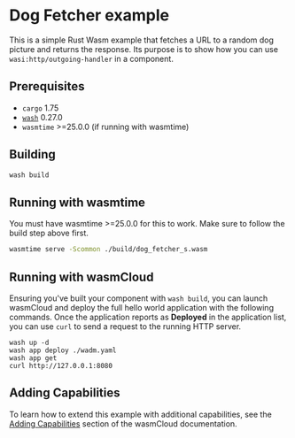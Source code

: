 # Dog Fetcher example

This is a simple Rust Wasm example that fetches a URL to a random dog picture and returns the
response. Its purpose is to show how you can use `wasi:http/outgoing-handler` in a component. 

## Prerequisites

- `cargo` 1.75
- [`wash`](https://wasmcloud.com/docs/installation) 0.27.0
- `wasmtime` >=25.0.0 (if running with wasmtime)

## Building

```bash
wash build
```

## Running with wasmtime

You must have wasmtime >=25.0.0 for this to work. Make sure to follow the build step above first.

```bash
wasmtime serve -Scommon ./build/dog_fetcher_s.wasm
```

## Running with wasmCloud

Ensuring you've built your component with `wash build`, you can launch wasmCloud and deploy the full
hello world application with the following commands. Once the application reports as **Deployed** in
the application list, you can use `curl` to send a request to the running HTTP server.

```shell
wash up -d
wash app deploy ./wadm.yaml
wash app get
curl http://127.0.0.1:8080
```

## Adding Capabilities

To learn how to extend this example with additional capabilities, see the [Adding
Capabilities](https://wasmcloud.com/docs/tour/adding-capabilities?lang=rust) section of the
wasmCloud documentation.
